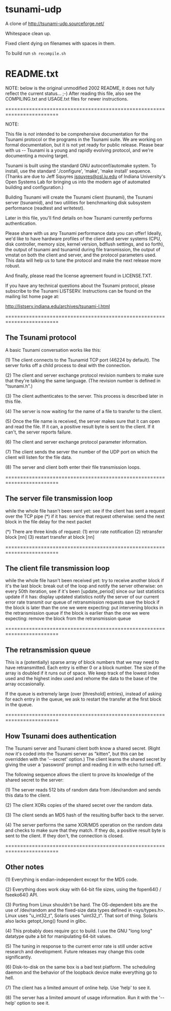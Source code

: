 # tsunami-udp

A clone of http://tsunami-udp.sourceforge.net/

Whitespace clean up.

Fixed client dying on filenames with spaces in them.

To build run `sh recompile.sh`


# README.txt

NOTE: below is the original unmodified 2002 README, it does not fully
reflect the current status... ;-) After reading this file, also see
the COMPILING.txt and USAGE.txt files for newer instructions.

========================================================================

NOTE:

This file is *not* intended to be comprehensive documentation for the
Tsunami protocol or the programs in the Tsunami suite.  We are working
on formal documentation, but it is not yet ready for public release.
Please bear with us -- Tsunami is a young and rapidly evolving
protocol, and we're documenting a moving target.

Tsunami is built using the standard GNU autoconf/automake system.  To
install, use the standard './configure', 'make', 'make install'
sequence.  (Thanks are due to Jeff Squyres <jsquyres@osl.iu.edu>
of Indiana University's Open Systems Lab for bringing us into the
modern age of automated building and configuration.)

Building Tsunami will create the Tsunami client (tsunami), the Tsunami
server (tsunamid), and two utilities for benchmarking disk subsystem
performance (readtest and writetest).

Later in this file, you'll find details on how Tsunami currently
performs authentication.

Please share with us any Tsunami performance data you can offer!
Ideally, we'd like to have hardware profiles of the client and server
systems (CPU, disk controller, memory size, kernel version, bdflush
settings, and so forth), the output of tsunami and tsunamid during
file transmission, the output of vmstat on both the client and server,
and the protocol parameters used.  This data will help us to tune
the protocol and make the next release more robust.

And finally, please read the license agreement found in LICENSE.TXT.

If you have any technical questions about the Tsunami protocol, please
subscribe to the Tsunami LISTSERV.  Instructions can be found on
the mailing list home page at:

  http://listserv.indiana.edu/archives/tsunami-l.html

========================================================================

The Tsunami protocol
--------------------

A basic Tsunami conversation works like this:

(1) The client connects to the Tsunamid TCP port (46224 by default).
    The server forks off a child process to deal with the connection.

(2) The client and server exchange protocol revision numbers to make
    sure that they're talking the same language.  (The revision number
    is defined in "tsunami.h".)

(3) The client authenticates to the server.  This process is described
    later in this file.

(4) The server is now waiting for the name of a file to transfer to
    the client.

(5) Once the file name is received, the server makes sure that it
    can open and read the file.  If it can, a positive result byte
    is sent to the client.  If it can't, the server reports failure.

(6) The client and server exchange protocol parameter information.

(7) The client sends the server the number of the UDP port on which
    the client will listen for the file data.

(8) The server and client both enter their file transmission loops.

========================================================================

The server file transmission loop
---------------------------------

while the whole file hasn't been sent yet:
    see if the client has sent a request over the TCP pipe (*)
    if it has:
        service that request
    otherwise:
	send the next block in the file
    delay for the next packet

(*) There are three kinds of request:
      (1) error rate notification
      (2) retransfer block [nn]
      (3) restart transfer at block [nn]

========================================================================

The client file transmission loop
---------------------------------

while the whole file hasn't been received yet:
    try to receive another block
    if it's the last block:
        break out of the loop and notify the server
    otherwise:
        on every 50th iteration, see if it's been [update_period] since
          our last statistics update
        if it has:
            display updated statistics
            notify the server of our current error rate
            transmit our queue of retransmission requests
        save the block
        if the block is later than the one we were expecting:
	    put intervening blocks in the retransmission queue
        if the block is earlier than the one we were expecting:
            remove the block from the retransmission queue

========================================================================

The retransmission queue
------------------------

This is a (potentially) sparse array of block numbers that we may need
to have retransmitted.  Each entry is either 0 or a block number.  The
size of the array is doubled if it runs out of space.  We keep track
of the lowest index used and the highest index used and rehome the
data to the base of the array occasionally.

If the queue is extremely large (over [threshold] entries), instead of
asking for each entry in the queue, we ask to restart the transfer at
the first block in the queue.

========================================================================

How Tsunami does authentication
-------------------------------

The Tsunami server and Tsunami client both know a shared secret.
(Right now it's coded into the Tsunami server as "kitten", but this
can be overridden with the '--secret' option.)  The client learns the
shared secret by giving the user a 'password' prompt and reading it in
with echo turned off.

The following sequence allows the client to prove its knowledge of the
shared secret to the server:

(1) The server reads 512 bits of random data from /dev/random and
    sends this data to the client.

(2) The client XORs copies of the shared secret over the random data.

(3) The client sends an MD5 hash of the resulting buffer back to the
    server.

(4) The server performs the same XOR/MD5 operation on the random data
    and checks to make sure that they match.  If they do, a positive
    result byte is sent to the client.  If they don't, the connection
    is closed.

========================================================================

Other notes
-----------

(1) Everything is endian-independent except for the MD5 code.

(2) Everything does work okay with 64-bit file sizes, using the
    fopen64() / fseeko64() API.

(3) Porting from Linux shouldn't be hard.  The OS-dependent bits are
    the use of /dev/random and the fixed-size data types defined in
    <sys/types.h>.  Linux uses "u_int32_t", Solaris uses "uint32_t".
    That sort of thing.  Solaris also lacks getopt_long() found in
    glibc.

(4) This probably does require gcc to build.  I use the GNU "long long"
    datatype quite a bit for manipulating 64-bit values.

(5) The tuning in response to the current error rate is still under
    active research and development.  Future releases may change this
    code significantly.

(6) Disk-to-disk on the same box is a bad test platform.  The
    scheduling daemon and the behavior of the loopback device make
    everything go to hell.

(7) The client has a limited amount of online help.  Use 'help' to
    see it.

(8) The server has a limited amount of usage information.  Run it
    with the '--help' option to see it.

